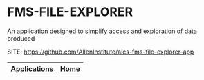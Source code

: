 # FMS-FILE-EXPLORER
 
 An application designed to simplify access and exploration of data produced
 
 SITE: https://github.com/AllenInstitute/aics-fms-file-explorer-app

 | [Applications](https://portable-linux-apps.github.io/apps.html) | [Home](https://portable-linux-apps.github.io)
 | --- | --- |
